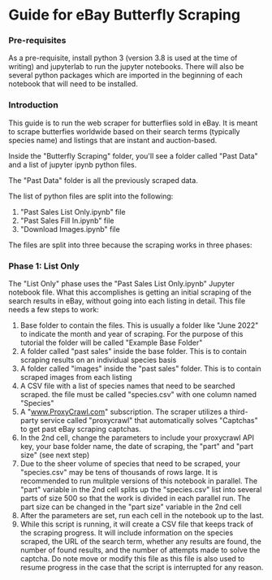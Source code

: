 # Guide for eBay Butterfly Scraping

### Pre-requisites

As a pre-requisite, install python 3 (version 3.8 is used at the time of writing) and jupyterlab to run the jupyter notebooks. There will also be several python packages which are imported in the beginning of each notebook that will need to be installed.

### Introduction

This guide is to run the web scraper for butterflies sold in eBay. It is meant to scrape butterfies worldwide based on their search terms (typically species name) and listings that are instant and auction-based.

Inside the "Butterfly Scraping" folder, you'll see a folder called "Past Data" and a list of jupyter ipynb python files.

The "Past Data" folder is all the previously scraped data. 

The list of python files are split into the following:

1. "Past Sales List Only.ipynb" file
2. "Past Sales Fill In.ipynb" file
3. "Download Images.ipynb" file

The files are split into three because the scraping works in three phases:

### Phase 1: List Only
The "List Only" phase uses the "Past Sales List Only.ipynb" Jupyter notebook file. What this accomplishes is getting an initial scraping of the search results in eBay, without going into each listing in detail. This file needs a few steps to work:

1. Base folder to contain the files. This is usually a folder like "June 2022" to indicate the month and year of scraping. For the purpose of this tutorial the folder will be called "Example Base Folder"
2. A folder called "past sales" inside the base folder. This is to contain scraping results on an individual species basis
3. A folder called "images" inside the "past sales" folder. This is to contain scraped images from each listing
4. A CSV file with a list of species names that need to be searched scraped. the file must be called "species.csv" with one column named "Species"
5. A "www.ProxyCrawl.com" subscription. The scraper utilizes a third-party service called "proxycrawl" that automatically solves "Captchas" to get past eBay scraping captchas. 
6. In the 2nd cell, change the parameters to include your proxycrawl API key, your base folder name, the date of scraping, the "part" and "part size" (see next step)
7. Due to the sheer volume of species that need to be scraped, your "species.csv" may be tens of thousands of rows large. It is recommended to run mulitple versions of this notebook in parallel. The "part" variable in the 2nd cell splits up the "species.csv" list into several parts of size 500 so that the work is divided in each parallel run. The part size can be changed in the "part size" variable in the 2nd cell
8. After the parameters are set, run each cell in the notebook up to the last.
9. While this script is running, it will create a CSV file that keeps track of the scraping progress. It will include information on the species scraped, the URL of the search term, whether any results are found, the number of found results, and the number of attempts made to solve the captcha. Do note move or modify this file as this file is also used to resume progress in the case that the script is interrupted for any reason.
